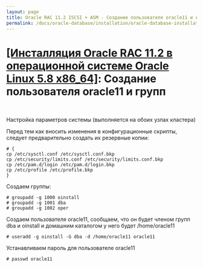 ```yaml
---
layout: page
title: Oracle RAC 11.2 ISCSI + ASM - Создание пользователя oracle11 и групп
permalink: /docs/oracle-database/installation/oracle-database-installation/distributed/rac/linux/5.8/oracle/11.2/users-and-groups-creation/
---
```


# <a href="/docs/oracle-database/installation/oracle-database-installation/distributed/rac/linux/5.8/oracle/11.2/">[Инсталляция Oracle RAC 11.2 в операционной системе Oracle Linux 5.8 x86_64]</a>: Создание пользователя oracle11 и групп

<br/>


Настройка параметров системы (выполняется на обоих узлах кластера)


Перед тем как вносить изменения в конфигурационные скрипты, следует предварительно создать их резервные копии:

	# {
	cp /etc/sysctl.conf /etc/sysctl.conf.bkp
	cp /etc/security/limits.conf /etc/security/limits.conf.bkp
	cp /etc/pam.d/login /etc/pam.d/login.bkp
	cp /etc/profile /etc/profile.bkp
	}

Создаем группы:

	# groupadd -g 1000 oinstall
	# groupadd -g 1001 dba
	# groupadd -g 1002 oper


Создаем пользователя oracle11, сообщаем, что он будет членом групп dba и oinstall и домашним каталогом у него будет /home/oracle11

	# useradd -g oinstall -G dba -d /home/oracle11 oracle11

Устанавливаем пароль для пользователе oracle11

	# passwd oracle11
